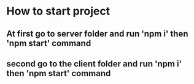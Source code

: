 # How to start project

## At first go to server folder and run 'npm i' then 'npm start' command

## second go to the client folder and run 'npm i' then 'npm start' command
